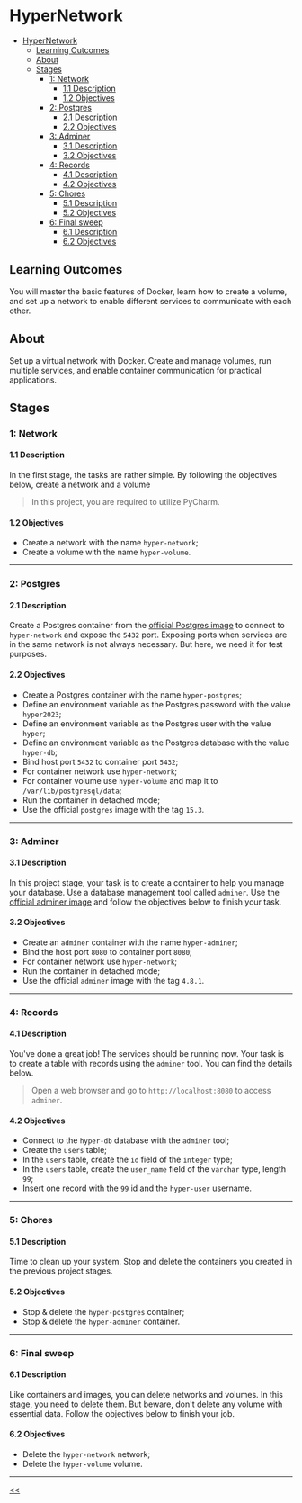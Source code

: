# HyperNetwork

- [HyperNetwork](#hypernetwork)
  - [Learning Outcomes](#learning-outcomes)
  - [About](#about)
  - [Stages](#stages)
    - [1: Network](#1-network)
      - [1.1 Description](#11-description)
      - [1.2 Objectives](#12-objectives)
    - [2: Postgres](#2-postgres)
      - [2.1 Description](#21-description)
      - [2.2 Objectives](#22-objectives)
    - [3: Adminer](#3-adminer)
      - [3.1 Description](#31-description)
      - [3.2 Objectives](#32-objectives)
    - [4: Records](#4-records)
      - [4.1 Description](#41-description)
      - [4.2 Objectives](#42-objectives)
    - [5: Chores](#5-chores) 
      - [5.1 Description](#51-description)
      - [5.2 Objectives](#52-objectives)
    - [6: Final sweep](#6-final-sweep) 
      - [6.1 Description](#61-description)
      - [6.2 Objectives](#62-objectives)

## Learning Outcomes
You will master the basic features of Docker, learn how to create a volume, and set up a network to enable different services to communicate with each other.

## About
Set up a virtual network with Docker. Create and manage volumes, run multiple services, and enable container communication for practical applications.

## Stages
### 1: Network
#### 1.1 Description
In the first stage, the tasks are rather simple. By following the objectives below, create a network and a volume

>In this project, you are required to utilize PyCharm.

#### 1.2 Objectives
- Create a network with the name `hyper-network`;
- Create a volume with the name `hyper-volume`.

<hr/>

### 2: Postgres
#### 2.1 Description
Create a Postgres container from the [official Postgres image](https://hub.docker.com/_/postgres) to connect to `hyper-network` and expose the `5432` port. Exposing ports when services are in the same network is not always necessary. But here, we need it for test purposes.

#### 2.2 Objectives
- Create a Postgres container with the name `hyper-postgres`;
- Define an environment variable as the Postgres password with the value `hyper2023`;
- Define an environment variable as the Postgres user with the value `hyper`;
- Define an environment variable as the Postgres database with the value `hyper-db`;
- Bind host port `5432` to container port `5432`;
- For container network use `hyper-network`;
- For container volume use `hyper-volume` and map it to `/var/lib/postgresql/data`;
- Run the container in detached mode;
- Use the official `postgres` image with the tag `15.3`.

<hr/>

### 3: Adminer
#### 3.1 Description
In this project stage, your task is to create a container to help you manage your database. Use a database management tool called `adminer`. Use the [official adminer image](https://hub.docker.com/_/adminer) and follow the objectives below to finish your task.

#### 3.2 Objectives
- Create an `adminer` container with the name `hyper-adminer`;
- Bind the host port `8080` to container port `8080`;
- For container network use `hyper-network`;
- Run the container in detached mode;
- Use the official `adminer` image with the tag `4.8.1`.

<hr/>

### 4: Records
#### 4.1 Description
You've done a great job! The services should be running now. Your task is to create a table with records using the `adminer` tool. You can find the details below.

>Open a web browser and go to `http://localhost:8080` to access `adminer`.

#### 4.2 Objectives
- Connect to the `hyper-db` database with the `adminer` tool;
- Create the `users` table;
- In the `users` table, create the `id` field of the `integer` type;
- In the `users` table, create the `user_name` field of the `varchar` type, length `99`;
- Insert one record with the `99` id and the `hyper-user` username.

<hr/>

### 5: Chores
#### 5.1 Description
Time to clean up your system. Stop and delete the containers you created in the previous project stages.

#### 5.2 Objectives
- Stop & delete the `hyper-postgres` container;
- Stop & delete the `hyper-adminer` container.

<hr/>

### 6: Final sweep
#### 6.1 Description
Like containers and images, you can delete networks and volumes. In this stage, you need to delete them. But beware, don't delete any volume with essential data. Follow the objectives below to finish your job.

#### 6.2 Objectives
- Delete the `hyper-network` network;
- Delete the `hyper-volume` volume. 

<hr/> 

[<<](../../README.md#docker)

